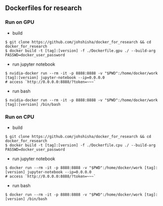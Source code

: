 ## Dockerfiles for research
### Run on GPU
- build
```
$ git clone https://github.com/johshisha/docker_for_research && cd docker_for_research
$ docker build -t [tag]:[version] -f ./Dockerfile.gpu ./ --build-arg PASSWD=docker_user_password
```
- run jupyter notebook
```
$ nvidia-docker run --rm -it -p 8888:8888 -v "$PWD":/home/docker/work [tag]:[version] jupyter-notebook --ip=0.0.0.0
# access `http://0.0.0.0:8888/?token=~~~`
```

- run bash
```
$ nvidia-docker run --rm -it -p 8888:8888 -v "$PWD":/home/docker/work [tag]:[version] /bin/bash
```

### Run on CPU
- build
```
$ git clone https://github.com/johshisha/docker_for_research && cd docker_for_research
$ docker build -t [tag]:[version] -f ./Dockerfile.cpu ./ --build-arg PASSWD=docker_user_password
```
- run jupyter notebook
```
$ docker run --rm -it -p 8888:8888 -v "$PWD":/home/docker/work [tag]:[version] jupyter-notebook --ip=0.0.0.0
# access `http://0.0.0.0:8888/?token=~~~`
```

- run bash
```
$ docker run --rm -it -p 8888:8888 -v "$PWD":/home/docker/work [tag]:[version] /bin/bash
```


